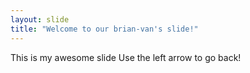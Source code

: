 ```yaml
---
layout: slide
title: "Welcome to our brian-van's slide!"
---
```

This is my awesome slide
Use the left arrow to go back!